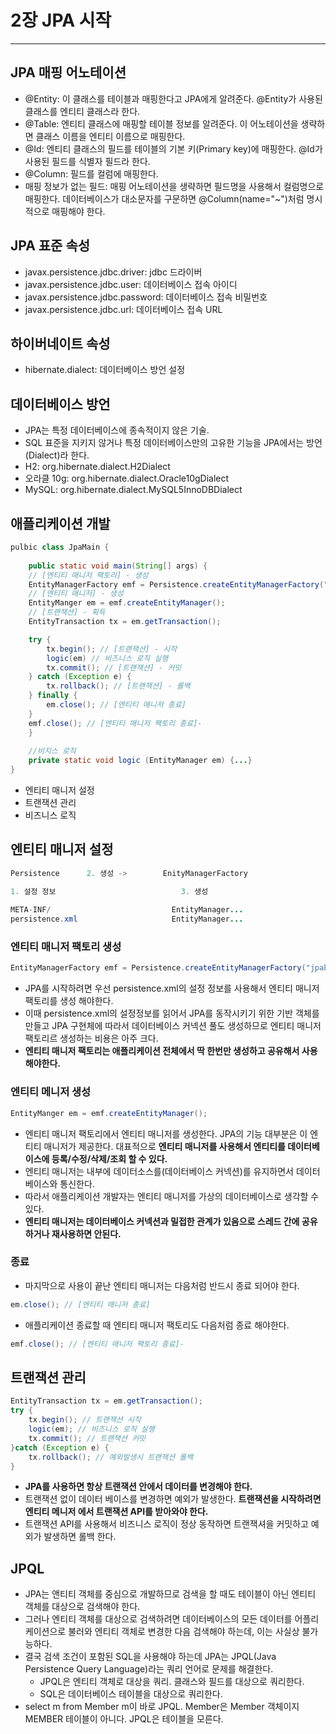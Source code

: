 # 2장 JPA 시작

------------

## JPA 매핑 어노테이션

- @Entity: 이 클래스를 테이블과 매핑한다고 JPA에게 알려준다. @Entity가 사용된 클래스를 엔티티 클래스라 한다.
- @Table: 엔티티 클래스에 매핑할 테이블 정보를 알려준다. 이 어노테이션을 생략하면 클래스 이름을 엔티티 이름으로 매핑한다.
- @Id: 엔티티 클래스의 필드를 테이블의 기본 키(Primary key)에 매핑한다. @Id가 사용된 필드를 식별자 필드라 한다.
- @Column: 필드를 컬럼에 매핑한다.
- 매핑 정보가 없는 필드: 매핑 어노테이션을 생략하면 필드명을 사용해서 컬럼명으로 매핑한다.
데이터베이스가 대소문자를 구문하면 @Column(name="~")처럼 명시적으로 매핑해야 한다.

## JPA 표준 속성

- javax.persistence.jdbc.driver: jdbc 드라이버
- javax.persistence.jdbc.user: 데이터베이스 접속 아이디
- javax.persistence.jdbc.password: 데이터베이스 접속 비밀번호
- javax.persistence.jdbc.url: 데이터베이스 접속 URL

## 하이버네이트 속성

- hibernate.dialect: 데이터베이스 방언 설정

## 데이터베이스 방언

- JPA는 특정 데이터베이스에 종속적이지 않은 기술.
- SQL 표준을 지키지 않거나 특정 데이터베이스만의 고유한 기능을 JPA에서는 방언(Dialect)라 한다.
- H2: org.hibernate.dialect.H2Dialect
- 오라클 10g: org.hibernate.dialect.Oracle10gDialect
- MySQL: org.hibernate.dialect.MySQL5InnoDBDialect

## 애플리케이션 개발

```java
pulbic class JpaMain {
    
    public static void main(String[] args) {
    // [엔티티 매니저 팩토리] - 생성
    EntityManagerFactory emf = Persistence.createEntityManagerFactory("jpabook");
    // [엔티티 매니저] - 생성
    EntityManger em = emf.createEntityManager();
    // [트랜잭션] - 획득
    EntityTransaction tx = em.getTransaction();

    try {
        tx.begin(); // [트랜잭션] - 시작
        logic(em) // 비즈니스 로직 실행
        tx.commit(); // [트랜잭션] - 커밋
    } catch (Exception e) {
        tx.rollback(); // [트랜잭션] - 롤백
    } finally {
        em.close(); // [엔티티 매니저 종료]
    }
    emf.close(); // [엔티티 매니저 팩토리 종료]-
    }
    
    //비지스 로직
    private static void logic (EntityManager em) {...}
}

```
* 엔티티 매니저 설정
* 트랜잭션 관리
* 비즈니스 로직

## 엔티티 매니저 설정
```java
Persistence      2. 생성 ->        EnityManagerFactory

1. 설정 정보                            3. 생성  
    
META-INF/                           EntityManager...
persistence.xml                     EntityManager...
```


### 엔티티 매니저 팩토리 생성
```java
EntityManagerFactory emf = Persistence.createEntityManagerFactory("jpabook");
```
* JPA를 시작하려면 우선 persistence.xml의 설정 정보를 사용해서 엔티티 매니저 팩토리를 생성 해야한다.
* 이때 persistence.xml의 설정정보를 읽어서 JPA를 동작시키기 위한 기반 객체를 만들고 JPA 구현체에 따라서 데이터베이스 커넥션 풀도 생성하므로 엔티티 매니저 팩토리르 생성하는 비용은 아주 크다.
* **엔티티 매니저 팩토리는 애플리케이션 전체에서 딱 한번만 생성하고 공유해서 사용 해야한다.**

### 엔티티 메니저 생성
```java
EntityManger em = emf.createEntityManager();
```
* 엔티티 매니저 팩토리에서 엔티티 매니저를 생성한다. JPA의 기능 대부분은 이 엔티티 매니저가 제공한다. 대표적으로 **엔티티 매니저를 사용해서 엔티티를 데이터베이스에 등록/수정/삭제/조회 할 수 있다.**
* 엔티티 매니저는 내부에 데이터소스를(데이터베이스 커넥션)를 유지하면서 데이터베이스와 통신한다.
* 따라서 애플리케이션 개발자는 엔티티 매니저를 가상의 데이터베이스로 생각할 수 있다.
* **엔티티 매니저는 데이터베이스 커넥션과 밀접한 관계가 있음으로 스레드 간에 공유하거나 재사용하면 안된다.**

### 종료
* 마지막으로 사용이 끝난 엔티티 매니저는 다음처럼 반드시 종료 되어야 한다.
```java
em.close(); // [엔티티 매니저 종료]
```
* 애플리케이션 종료할 때 엔티티 매니저 팩토리도 다음처럼 종료 해야한다.

```java
emf.close(); // [엔티티 매니저 팩토리 종료]-
```

## 트랜잭션 관리
```java
EntityTransaction tx = em.getTransaction();
try {
    tx.begin(); // 트랜잭션 시작
    logic(em); // 비즈니스 로직 실행
    tx.commit(); // 트랜잭션 커밋
}catch (Exception e) {
    tx.rollback(); // 예외발생시 트랜잭션 롤백
}
```
* **JPA를 사용하면 항상 트랜잭션 안에서 데이터를 변경해야 한다.**
* 트랜잭션 없이 데이터 베이스를 변경하면 예외가 발생한다. **트랜잭션을 시작하려면 엔티티 메니저 에서 트랜잭션 API를 받아와야 한다.**
* 트랜잭션 API를 사용해서 비즈니스 로직이 정상 동작하면 트랜잭셔을 커밋하고 예외가 발생하면 롤백 한다.

## JPQL

- JPA는 앤티티 객체를 중심으로 개발하므로 검색을 할 때도 테이블이 아닌 엔티티 객체를 대상으로 검색해야 한다.
- 그러나 엔티티 객체를 대상으로 검색하려면 데이터베이스의 모든 데이터를 어플리케이션으로 불러와 엔티티 객체로 변경한 다음
검색해야 하는데, 이는 사실상 불가능하다.
- 결국 검색 조건이 포함된 SQL을 사용해야 하는데 JPA는 JPQL(Java Persistence Query Language)라는 쿼리 언어로 문제를 해결한다.
  - JPQL은 엔티티 객체로 대상을 쿼리. 클래스와 필드를 대상으로 쿼리한다.
  - SQL은 데이터베이스 테이블을 대상으로 쿼리한다.
- select m from Member m이 바로 JPQL. Member은 Member 객체이지 MEMBER 테이블이 아니다. JPQL은 테이블을 모른다.